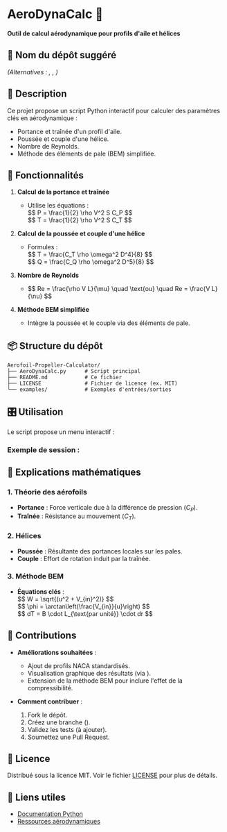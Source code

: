 # AeroDynaCalc 🚀  
**Outil de calcul aérodynamique pour profils d'aile et hélices**

## 📌 Nom du dépôt suggéré  
  
*(Alternatives : , , )*

## 📖 Description  
Ce projet propose un script Python interactif pour calculer des paramètres clés en aérodynamique :  
- Portance et traînée d'un profil d'aile.  
- Poussée et couple d'une hélice.  
- Nombre de Reynolds.  
- Méthode des éléments de pale (BEM) simplifiée.

## 🚀 Fonctionnalités  
1. **Calcul de la portance et traînée**  
   - Utilise les équations :  
     \$\$ P = \frac{1}{2} \rho V^2 S C_P \$\$  
     \$\$ T = \frac{1}{2} \rho V^2 S C_T \$\$  

2. **Calcul de la poussée et couple d'une hélice**  
   - Formules :  
     \$\$ T = \frac{C_T \rho \omega^2 D^4}{8} \$\$  
     \$\$ Q = \frac{C_Q \rho \omega^2 D^5}{8} \$\$  

3. **Nombre de Reynolds**  
   - \$\$ Re = \frac{\rho V L}{\mu} \quad \text{ou} \quad Re = \frac{V L}{\nu} \$\$  

4. **Méthode BEM simplifiée**  
   - Intègre la poussée et le couple via des éléments de pale.


## 📦 Structure du dépôt  
```  
Aerofoil-Propeller-Calculator/  
├── AeroDynaCalc.py      # Script principal  
├── README.md            # Ce fichier  
├── LICENSE              # Fichier de licence (ex. MIT)  
└── examples/            # Exemples d'entrées/sorties  
```

## 🎛️ Utilisation  
Le script propose un menu interactif :  


### Exemple de session :  


## 📝 Explications mathématiques  
### 1. **Théorie des aérofoils**  
- **Portance** : Force verticale due à la différence de pression ($C_P$).  
- **Traînée** : Résistance au mouvement ($C_T$).  

### 2. **Hélices**  
- **Poussée** : Résultante des portances locales sur les pales.  
- **Couple** : Effort de rotation induit par la traînée.  

### 3. **Méthode BEM**  
- **Équations clés** :  
  \$\$ W = \sqrt{(u^2 + V_{in}^2)} \$\$  
  \$\$ \phi = \arctan\left(\frac{V_{in}}{u}\right) \$\$  
  \$\$ dT = B \cdot L_{\text{par unité}} \cdot dr \$\$  


## 🤝 Contributions  
- **Améliorations souhaitées** :  
  - Ajout de profils NACA standardisés.  
  - Visualisation graphique des résultats (via ).  
  - Extension de la méthode BEM pour inclure l'effet de la compressibilité.  

- **Comment contribuer** :  
  1. Fork le dépôt.  
  2. Créez une branche ().  
  3. Validez les tests (à ajouter).  
  4. Soumettez une Pull Request.

## 📝 Licence  
Distribué sous la licence MIT. Voir le fichier [LICENSE](LICENSE) pour plus de détails.

## 📌 Liens utiles  
- [Documentation Python](https://docs.python.org/3/)  
- [Ressources aérodynamiques](https://en.wikipedia.org/wiki/Aerodynamics)
